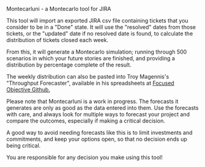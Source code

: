 Montecarluni - a Montecarlo tool for JIRA

This tool will import an exported JIRA csv file containing tickets that you consider to be in a "Done" state. It will use the "resolved" dates from those tickets, or the "updated" date if no resolved date is found, to calculate the distribution of tickets closed each week.

From this, it will generate a Montecarlo simulation; running through 500 scenarios in which your future stories are finished, and providing a distribution by percentage complete of the result.

The weekly distribution can also be pasted into Troy Magennis's "Throughput Forecaster", available in his spreadsheets at 
<a href="http://bit.ly/SimResources">Focused Objective Github.</a>

Please note that Montecarluni is a work in progress. The forecasts it generates are only as good as the data entered into them. Use the forecasts with care, and always look for multiple ways to forecast your project and compare the outcomes, especially if making a critical decision.

A good way to avoid needing forecasts like this is to limit investments and commitments, and keep your options open, so that no decision ends up being critical.

You are responsible for any decision you make using this tool!